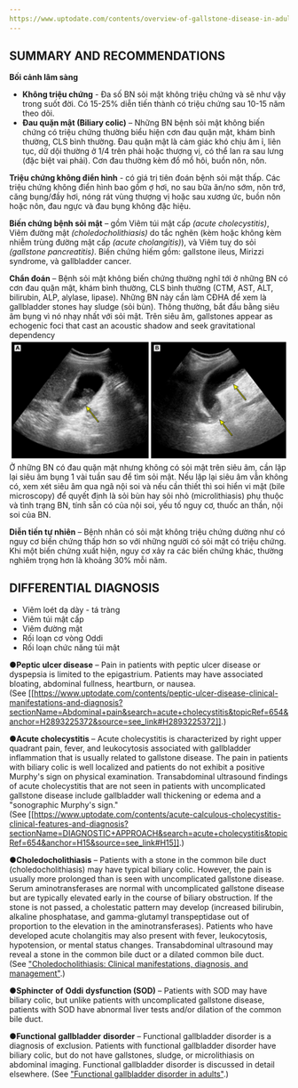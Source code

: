 ```yaml
---
https://www.uptodate.com/contents/overview-of-gallstone-disease-in-adults
---
```

  
## SUMMARY AND RECOMMENDATIONS  
  
**Bối cảnh lâm sàng**  
- **Không triệu chứng** - Đa số BN sỏi mật không triệu chứng và sẽ như vậy trong suốt đời. Có 15-25% diễn tiến thành có triệu chứng sau 10-15 năm theo dõi.  
- **Đau quặn mật (Biliary colic)** – Những BN bệnh sỏi mật không biến chứng có triệu chứng thường biểu hiện cơn đau quặn mật, khám bình thường, CLS bình thường. Đau quặn mật là cảm giác khó chịu âm ỉ, liên tục, dữ dội thường ở 1/4 trên phải hoặc thượng vị, có thể lan ra sau lưng (đặc biệt vai phải). Cơn đau thường kèm đổ mồ hôi, buồn nôn, nôn.  
  
**Triệu chứng không điển hình** - có giá trị tiên đoán bệnh sỏi mật thấp. Các triệu chứng không điển hình bao gồm ợ hơi, no sau bữa ăn/no sớm, nôn trớ, căng bụng/đầy hơi, nóng rát vùng thượng vị hoặc sau xương ức, buồn nôn hoặc nôn, đau ngực và đau bụng không đặc hiệu.  
  
**Biến chứng bệnh sỏi mật** – gồm Viêm túi mật cấp *(acute cholecystitis)*, Viêm đường mật *(choledocholithiasis)* do tắc nghẽn (kèm hoặc không kèm nhiễm trùng đường mật cấp *(acute cholangitis)*), và Viêm tuỵ do sỏi *(gallstone pancreatitis)*. Biến chứng hiếm gồm: gallstone ileus, Mirizzi syndrome, và gallbladder cancer.  
  
**Chẩn đoán** – Bệnh sỏi mật không biến chứng thường nghĩ tới ở những BN có cơn đau quặn mật, khám bình thường, CLS bình thường (CTM, AST, ALT, bilirubin, ALP, alylase, lipase). Những BN này cần làm CĐHA để xem là gallbladder stones hay sludge (sỏi bùn). Thông thường, bắt đầu bằng siêu âm bụng vì nó nhạy nhất với sỏi mật. Trên siêu âm, gallstones appear as echogenic foci that cast an acoustic shadow and seek gravitational dependency  
![Gallbladder sludge on ultrasonography.png](../../../../200%20Files/image/Gallbladder%20sludge%20on%20ultrasonography.png)  
Ở những BN có đau quặn mật nhưng không có sỏi mật trên siêu âm, cần lặp lại siêu âm bụng 1 vài tuần sau để tìm sỏi mật. Nếu lặp lại siêu âm vẫn không có, xem xét siêu âm qua ngã nội soi và nếu cần thiết thì soi hiển vi mật (bile microscopy) để quyết định là sỏi bùn hay sỏi nhỏ (microlithiasis) phụ thuộc và tình trạng BN, tính sẵn có của nội soi, yếu tố nguy cơ, thuốc an thần, nội soi của BN.  
  
**Diễn tiến tự nhiên** – Bệnh nhân có sỏi mật không triệu chứng dường như có nguy cơ biến chứng thấp hơn so với những người có sỏi mật có triệu chứng. Khi một biến chứng xuất hiện, nguy cơ xảy ra các biến chứng khác, thường nghiêm trọng hơn là khoảng 30% mỗi năm.  
  
## DIFFERENTIAL DIAGNOSIS  
- Viêm loét dạ dày - tá tràng  
- Viêm túi mật cấp  
- Viêm đường mật  
- Rối loạn cơ vòng Oddi  
- Rối loạn chức năng túi mật  
  
  
●**Peptic ulcer disease** – Pain in patients with peptic ulcer disease or dyspepsia is limited to the epigastrium. Patients may have associated bloating, abdominal fullness, heartburn, or nausea. (See [[https://www.uptodate.com/contents/peptic-ulcer-disease-clinical-manifestations-and-diagnosis?sectionName=Abdominal+pain&search=acute+cholecystitis&topicRef=654&anchor=H2893225372&source=see_link#H2893225372]].)  
  
●**Acute cholecystitis** – Acute cholecystitis is characterized by right upper quadrant pain, fever, and leukocytosis associated with gallbladder inflammation that is usually related to gallstone disease. The pain in patients with biliary colic is well localized and patients do not exhibit a positive Murphy's sign on physical examination. Transabdominal ultrasound findings of acute cholecystitis that are not seen in patients with uncomplicated gallstone disease include gallbladder wall thickening or edema and a "sonographic Murphy's sign." (See [[https://www.uptodate.com/contents/acute-calculous-cholecystitis-clinical-features-and-diagnosis?sectionName=DIAGNOSTIC+APPROACH&search=acute+cholecystitis&topicRef=654&anchor=H15&source=see_link#H15]].)  
  
●**Choledocholithiasis** – Patients with a stone in the common bile duct (choledocholithiasis) may have typical biliary colic. However, the pain is usually more prolonged than is seen with uncomplicated gallstone disease. Serum aminotransferases are normal with uncomplicated gallstone disease but are typically elevated early in the course of biliary obstruction. If the stone is not passed, a cholestatic pattern may develop (increased bilirubin, alkaline phosphatase, and gamma-glutamyl transpeptidase out of proportion to the elevation in the aminotransferases). Patients who have developed acute cholangitis may also present with fever, leukocytosis, hypotension, or mental status changes. Transabdominal ultrasound may reveal a stone in the common bile duct or a dilated common bile duct. (See ["Choledocholithiasis: Clinical manifestations, diagnosis, and management"](https://www.uptodate.com/contents/choledocholithiasis-clinical-manifestations-diagnosis-and-management?search=acute+cholecystitis&topicRef=654&source=see_link).)  
  
●**Sphincter** **of** **Oddi** **dysfunction (SOD)** – Patients with SOD may have biliary colic, but unlike patients with uncomplicated gallstone disease, patients with SOD have abnormal liver tests and/or dilation of the common bile duct.  
  
●**Functional** **gallbladder** **disorder** – Functional gallbladder disorder is a diagnosis of exclusion. Patients with functional gallbladder disorder have biliary colic, but do not have gallstones, sludge, or microlithiasis on abdominal imaging. Functional gallbladder disorder is discussed in detail elsewhere. (See ["Functional gallbladder disorder in adults"](https://www.uptodate.com/contents/functional-gallbladder-disorder-in-adults?search=acute+cholecystitis&topicRef=654&source=see_link).)